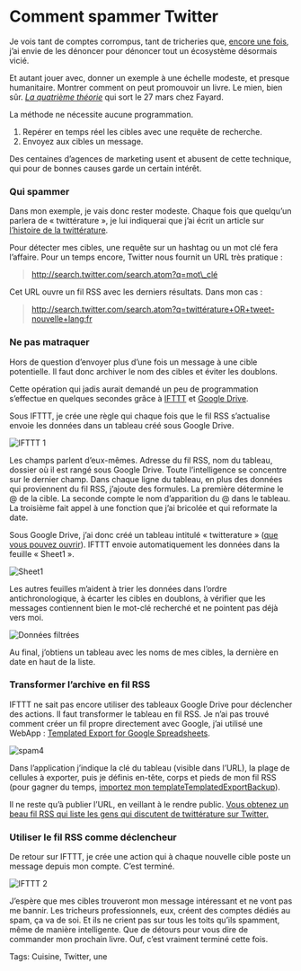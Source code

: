 # Comment spammer Twitter

Je vois tant de comptes corrompus, tant de tricheries que, [encore une fois](http://blog.tcrouzet.com/2009/09/24/qui-a-la-plus-grosse-quequette-sur-twitter/), j’ai envie de les dénoncer pour dénoncer tout un écosystème désormais vicié.<span id="more-31090"></span>

Et autant jouer avec, donner un exemple à une échelle modeste, et presque humanitaire. Montrer comment on peut promouvoir un livre. Le mien, bien sûr. [*La quatrième théorie*](http://blog.tcrouzet.com/la-quatrieme-theorie/) qui sort le 27 mars chez Fayard.

La méthode ne nécessite aucune programmation.

1. Repérer en temps réel les cibles avec une requête de recherche.
2. Envoyez aux cibles un message.

Des centaines d’agences de marketing usent et abusent de cette technique, qui pour de bonnes causes garde un certain intérêt.

### Qui spammer

Dans mon exemple, je vais donc rester modeste. Chaque fois que quelqu’un parlera de « twittérature », je lui indiquerai que j’ai écrit un article sur [l’histoire de la twittérature](http://blog.tcrouzet.com/la-quatrieme-theorie/la-quatrieme-theorie-liens/).

Pour détecter mes cibles, une requête sur un hashtag ou un mot clé fera l’affaire. Pour un temps encore, Twitter nous fournit un URL très pratique :

> http://search.twitter.com/search.atom?q=mot\_clé

Cet URL ouvre un fil RSS avec les derniers résultats. Dans mon cas :

> <http://search.twitter.com/search.atom?q=twittérature+OR+tweet-nouvelle+lang:fr>

### Ne pas matraquer

Hors de question d’envoyer plus d’une fois un message à une cible potentielle. Il faut donc archiver le nom des cibles et éviter les doublons.

Cette opération qui jadis aurait demandé un peu de programmation s’effectue en quelques secondes grâce à [IFTTT](https://ifttt.com) et [Google Drive](https://drive.google.com/).

Sous IFTTT, je crée une règle qui chaque fois que le fil RSS s’actualise envoie les données dans un tableau créé sous Google Drive.

![IFTTT 1](http://blog.tcrouzet.comhttps://tcrouzet.com/images_tc/2013/02/spam1.png)

Les champs parlent d’eux-mêmes. Adresse du fil RSS, nom du tableau, dossier où il est rangé sous Google Drive. Toute l’intelligence se concentre sur le dernier champ. Dans chaque ligne du tableau, en plus des données qui proviennent du fil RSS, j’ajoute des formules. La première détermine le @ de la cible. La seconde compte le nom d’apparition du @ dans le tableau. La troisième fait appel à une fonction que j’ai bricolée et qui reformate la date.

Sous Google Drive, j’ai donc créé un tableau intitulé « twitterature » ([que vous pouvez ouvrir](https://docs.google.com/spreadsheet/ccc?key=0AiBY7ykSG8t6dFZYOVFaSjB3cHpZYnVZZTU1bjFzNmc&usp=sharing)). IFTTT envoie automatiquement les données dans la feuille « Sheet1 ».

![Sheet1](http://blog.tcrouzet.comhttps://tcrouzet.com/images_tc/2013/02/spam2.png)

Les autres feuilles m’aident à trier les données dans l’ordre antichronologique, à écarter les cibles en doublons, à vérifier que les messages contiennent bien le mot-clé recherché et ne pointent pas déjà vers moi.

![Données filtrées](http://blog.tcrouzet.comhttps://tcrouzet.com/images_tc/2013/02/spam3.png)

Au final, j’obtiens un tableau avec les noms de mes cibles, la dernière en date en haut de la liste.

### Transformer l’archive en fil RSS

IFTTT ne sait pas encore utiliser des tableaux Google Drive pour déclencher des actions. Il faut transformer le tableau en fil RSS. Je n’ai pas trouvé comment créer un fil propre directement avec Google, j’ai utilisé une WebApp : [Templated Export for Google Spreadsheets](http://mashe.hawksey.info/2012/08/templated-export-for-google-spreadsheets/).

![spam4](http://blog.tcrouzet.comhttps://tcrouzet.com/images_tc/2013/02/spam4.png)

Dans l’application j’indique la clé du tableau (visible dans l’URL), la plage de cellules à exporter, puis je définis en-tête, corps et pieds de mon fil RSS (pour gagner du temps, [importez mon templateTemplatedExportBackup](http://blog.tcrouzet.comhttps://tcrouzet.com/images_tc/2013/02/TemplatedExportBackup.zip)).

Il ne reste qu’à publier l’URL, en veillant à le rendre public. [Vous obtenez un beau fil RSS qui liste les gens qui discutent de twittérature sur Twitter.](https://script.googleusercontent.com/a/macros/tcrouzet.com/echo?user_content_key=9Fk0aZtiJrx7JX25RI7xTKHNotApQWsPiTSugDPDBBgYXYzt6BrMIRX9JkX_Q27m6pjhS-4usPsZupWu27vELzsTJnCSb4xmOJmA1Yb3SEsKFZqtv3DaNYcMrmhZHmUMi80zadyHLKDuE4OM1Xou3CbWYcfMZpSH68n4RAo2RJyLoX8PfsiHKZ9sFnGLq3KJS8Lji8e3XvdzTgdPpJyKweAsE8hrKypHYAp_lQqK7-A6hKWAkHqsuc9yOkEvUYC_7BGWuhy35Hev6_VAgtvYnnX0za6dEiW5Ml0Z3HohRVhbv2QsER5KXw&lib=MGlh2xigtvLKmIg0Au-am1SLIwXiD5OKf)

### Utiliser le fil RSS comme déclencheur

De retour sur IFTTT, je crée une action qui à chaque nouvelle cible poste un message depuis mon compte. C’est terminé.

![IFTTT 2](http://blog.tcrouzet.comhttps://tcrouzet.com/images_tc/2013/02/spam5.png)

J’espère que mes cibles trouveront mon message intéressant et ne vont pas me bannir. Les tricheurs professionnels, eux, créent des comptes dédiés au spam, ça va de soi. Et ils ne crient pas sur tous les toits qu’ils spamment, même de manière intelligente. Que de détours pour vous dire de commander mon prochain livre. Ouf, c’est vraiment terminé cette fois.

Tags: Cuisine, Twitter, une